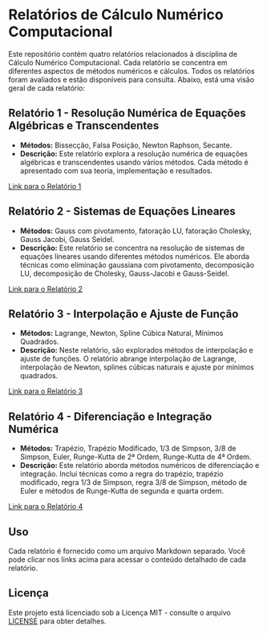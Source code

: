 # Relatórios de Cálculo Numérico Computacional

Este repositório contém quatro relatórios relacionados à disciplina de Cálculo Numérico Computacional. Cada relatório se concentra em diferentes aspectos de métodos numéricos e cálculos. Todos os relatórios foram avaliados e estão disponíveis para consulta. Abaixo, está uma visão geral de cada relatório:

## Relatório 1 - Resolução Numérica de Equações Algébricas e Transcendentes

- **Métodos:** Bissecção, Falsa Posição, Newton Raphson, Secante.
- **Descrição:** Este relatório explora a resolução numérica de equações algébricas e transcendentes usando vários métodos. Cada método é apresentado com sua teoria, implementação e resultados.

[Link para o Relatório 1](https://github.com/RegretColt/CNC/blob/main/Relatorio1_RicardoCoutinhoCordeiro.ipynb)

## Relatório 2 - Sistemas de Equações Lineares

- **Métodos:** Gauss com pivotamento, fatoração LU, fatoração Cholesky, Gauss Jacobi, Gauss Seidel.
- **Descrição:** Este relatório se concentra na resolução de sistemas de equações lineares usando diferentes métodos numéricos. Ele aborda técnicas como eliminação gaussiana com pivotamento, decomposição LU, decomposição de Cholesky, Gauss-Jacobi e Gauss-Seidel.

[Link para o Relatório 2](https://github.com/RegretColt/CNC/blob/main/Relatorio2_RicardoCoutinhoCordeiro.ipynb)

## Relatório 3 - Interpolação e Ajuste de Função

- **Métodos:** Lagrange, Newton, Spline Cúbica Natural, Mínimos Quadrados.
- **Descrição:** Neste relatório, são explorados métodos de interpolação e ajuste de funções. O relatório abrange interpolação de Lagrange, interpolação de Newton, splines cúbicas naturais e ajuste por mínimos quadrados.

[Link para o Relatório 3](https://github.com/RegretColt/CNC/blob/main/Relatorio3_RicardoCoutinhoCordeiro.ipynb)

## Relatório 4 - Diferenciação e Integração Numérica

- **Métodos:** Trapézio, Trapézio Modificado, 1/3 de Simpson, 3/8 de Simpson, Euler, Runge-Kutta de 2ª Ordem, Runge-Kutta de 4ª Ordem.
- **Descrição:** Este relatório aborda métodos numéricos de diferenciação e integração. Inclui técnicas como a regra do trapézio, trapézio modificado, regra 1/3 de Simpson, regra 3/8 de Simpson, método de Euler e métodos de Runge-Kutta de segunda e quarta ordem.

[Link para o Relatório 4](https://github.com/RegretColt/CNC/blob/main/Relatorio4_RicardoCoutinhoCordeiro.ipynb)

## Uso

Cada relatório é fornecido como um arquivo Markdown separado. Você pode clicar nos links acima para acessar o conteúdo detalhado de cada relatório.

## Licença

Este projeto está licenciado sob a Licença MIT - consulte o arquivo [LICENSE](https://github.com/git/git-scm.com/blob/main/MIT-LICENSE.txt) para obter detalhes.

